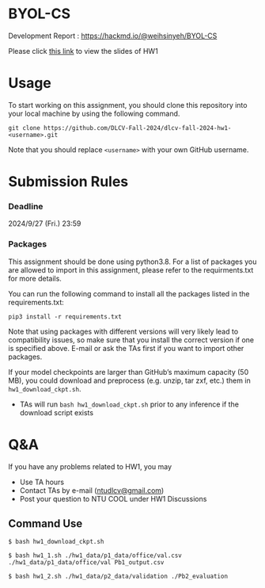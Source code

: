 # BYOL-CS
Development Report : https://hackmd.io/@weihsinyeh/BYOL-CS

Please click [this link](https://docs.google.com/presentation/d/1r3zxEd6IXVXq7_pQJuXwql-iKlwU1LWMqVQBsetx4rA/edit?usp=sharing) to view the slides of HW1

# Usage
To start working on this assignment, you should clone this repository into your local machine by using the following command.

    git clone https://github.com/DLCV-Fall-2024/dlcv-fall-2024-hw1-<username>.git
Note that you should replace `<username>` with your own GitHub username.

# Submission Rules
### Deadline
2024/9/27 (Fri.) 23:59

### Packages
This assignment should be done using python3.8. For a list of packages you are allowed to import in this assignment, please refer to the requirments.txt for more details.

You can run the following command to install all the packages listed in the requirements.txt:

    pip3 install -r requirements.txt

Note that using packages with different versions will very likely lead to compatibility issues, so make sure that you install the correct version if one is specified above. E-mail or ask the TAs first if you want to import other packages.

If your model checkpoints are larger than GitHub’s maximum capacity (50 MB), you could download and preprocess (e.g. unzip, tar zxf, etc.) them in `hw1_download_ckpt.sh`.
* TAs will run `bash hw1_download_ckpt.sh` prior to any inference if the download script exists

# Q&A
If you have any problems related to HW1, you may
- Use TA hours
- Contact TAs by e-mail ([ntudlcv@gmail.com](mailto:ntudlcv@gmail.com))
- Post your question to NTU COOL under HW1 Discussions

## Command Use
```shell
$ bash hw1_download_ckpt.sh
```
```shell
$ bash hw1_1.sh ./hw1_data/p1_data/office/val.csv ./hw1_data/p1_data/office/val Pb1_output.csv
```
```shell
$ bash hw1_2.sh ./hw1_data/p2_data/validation ./Pb2_evaluation
```
